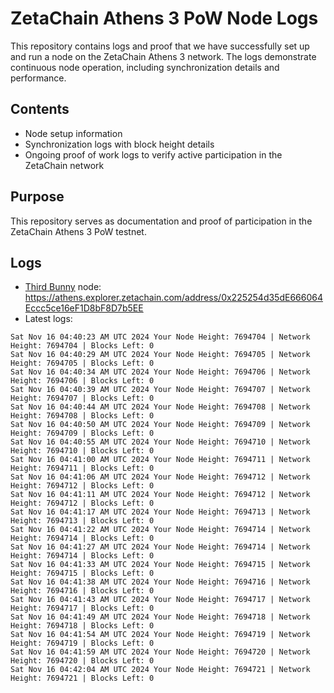 # ZetaChain Athens 3 PoW Node Logs
This repository contains logs and proof that we have successfully set up and run a node on the ZetaChain Athens 3 network. The logs demonstrate continuous node operation, including synchronization details and performance.

## Contents
- Node setup information
- Synchronization logs with block height details
- Ongoing proof of work logs to verify active participation in the ZetaChain network

## Purpose
This repository serves as documentation and proof of participation in the ZetaChain Athens 3 PoW testnet.

## Logs

- [Third Bunny](https://thirdbunny.xyz/) node: https://athens.explorer.zetachain.com/address/0x225254d35dE666064Eccc5ce16eF1D8bF8D7b5EE
- Latest logs:
```
Sat Nov 16 04:40:23 AM UTC 2024 Your Node Height: 7694704 | Network Height: 7694704 | Blocks Left: 0
Sat Nov 16 04:40:29 AM UTC 2024 Your Node Height: 7694705 | Network Height: 7694705 | Blocks Left: 0
Sat Nov 16 04:40:34 AM UTC 2024 Your Node Height: 7694706 | Network Height: 7694706 | Blocks Left: 0
Sat Nov 16 04:40:39 AM UTC 2024 Your Node Height: 7694707 | Network Height: 7694707 | Blocks Left: 0
Sat Nov 16 04:40:44 AM UTC 2024 Your Node Height: 7694708 | Network Height: 7694708 | Blocks Left: 0
Sat Nov 16 04:40:50 AM UTC 2024 Your Node Height: 7694709 | Network Height: 7694709 | Blocks Left: 0
Sat Nov 16 04:40:55 AM UTC 2024 Your Node Height: 7694710 | Network Height: 7694710 | Blocks Left: 0
Sat Nov 16 04:41:00 AM UTC 2024 Your Node Height: 7694711 | Network Height: 7694711 | Blocks Left: 0
Sat Nov 16 04:41:06 AM UTC 2024 Your Node Height: 7694712 | Network Height: 7694712 | Blocks Left: 0
Sat Nov 16 04:41:11 AM UTC 2024 Your Node Height: 7694712 | Network Height: 7694712 | Blocks Left: 0
Sat Nov 16 04:41:17 AM UTC 2024 Your Node Height: 7694713 | Network Height: 7694713 | Blocks Left: 0
Sat Nov 16 04:41:22 AM UTC 2024 Your Node Height: 7694714 | Network Height: 7694714 | Blocks Left: 0
Sat Nov 16 04:41:27 AM UTC 2024 Your Node Height: 7694714 | Network Height: 7694714 | Blocks Left: 0
Sat Nov 16 04:41:33 AM UTC 2024 Your Node Height: 7694715 | Network Height: 7694715 | Blocks Left: 0
Sat Nov 16 04:41:38 AM UTC 2024 Your Node Height: 7694716 | Network Height: 7694716 | Blocks Left: 0
Sat Nov 16 04:41:43 AM UTC 2024 Your Node Height: 7694717 | Network Height: 7694717 | Blocks Left: 0
Sat Nov 16 04:41:49 AM UTC 2024 Your Node Height: 7694718 | Network Height: 7694718 | Blocks Left: 0
Sat Nov 16 04:41:54 AM UTC 2024 Your Node Height: 7694719 | Network Height: 7694719 | Blocks Left: 0
Sat Nov 16 04:41:59 AM UTC 2024 Your Node Height: 7694720 | Network Height: 7694720 | Blocks Left: 0
Sat Nov 16 04:42:04 AM UTC 2024 Your Node Height: 7694721 | Network Height: 7694721 | Blocks Left: 0
```
